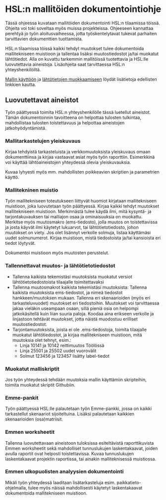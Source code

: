 # HSL:n mallitöiden dokumentointiohje

Tässä ohjeessa kuvataan mallitöiden dokumentointi HSL:n tilaamissa töissä. Ohjeita voi toki soveltaa myös muissa projekteissa. Ohjeeseen kannattaa perehtyä jo työn aloitusvaiheessa, jotta työskentelytavat tukevat parhaiten tarvittavien dokumenttien tuottamista.

HSL:n tilaamissa töissä kaikki tehdyt muutokset tulee dokumentoida mallitekniseen muistioon ja tallentaa lisäksi muutostiedostot ja/tai muokatut lähtötiedot. Alla on kuvattu tarkemmin mallitöissä tuotettavia ja HSL:lle luovutettavia aineistoja. Lisäohjeita saat tarvittaessa HSL:n yhteyshenkilöiltä.

[Mallin käyttöön](mallitoiden_yleisohje.md) ja [lähtötietojen muokkaamiseen](mallin_lahtotietotiedostot.md) löydät lisätietoja edellisten linkkien kautta.

## Luovutettavat aineistot

Työn päättyessä toimita HSL:n yhteyshenkilölle tässä luetellut aineistot. Tämän dokumentoinnin tavoitteena on helpottaa tulosten tulkintaa, mahdollistaa tulosten toistettavuus ja helpottaa aineistojen jatkohyödyntämistä.

### Mallitarkastelujen yleiskuvaus

Kirjaa tehdyistä tarkasteluista ja verkkomuutoksista yleiskuvaus omaan dokumenttiinsa ja kirjaa vastaavat asiat myös työn raporttiin. Esimerkkinä voi käyttää lähtöaineistojen yhteydessä olevia yleiskuvauksia.

Kuvaa lyhyesti myös mm. mahdollisten poikkeavien skriptien ja parametrien käyttö. 

### Mallitekninen muistio

Työn mallitekniseen toteutukseen liittyvät huomiot kirjataan mallitekniseen muistioon, joka luovutetaan työn päättyessä. Kirjaa kaikki tehdyt muutokset mallitekniseen muistioon. Merkinnästä tulee käydä ilmi, mitä kysyntä- ja tarjontakuvauksen tai malliajon osaa ja ominaisuuksia on muokattu. Merkitse myös muutosmakro (ems-tiedosto), jolla muutos on toistettavissa ja josta käyvät ilmi käytetyt lukuarvot, tai lähtötietotiedosto, johon muutokset on viety. Jos olet lisännyt verkolle solmuja, listaa käyttämäsi uudet solmunumerot. Kirjaa muistioon, mistä tiedostoista ja/tai kansioista eri tiedot löytyvät.

Dokumentoi muistioon myös muutosten perustelut.

### Tallennettavat muutos- ja lähtötietotiedostot 

* Tallenna kaikista tekemistäsi muutoksista muokatut versiot lähtötietotiedostoista tilaajalle toimitettavaksi
* Tallenna muutosmakrot kaikista tekemistäsi muutoksista: Tallenna kaikista muutoksista ems-tiedostot, ja nimeä tiedostot hankkeen/muutoksen mukaan. Tallenna eri skenaarioiden (myös eri tarkasteluvuodet) muutokset eri tiedostoihin. Muutokset voi tarvittaessa jakaa vieläkin useampaan osaan, sillä pieniä osia on helpompi jatkokäsitellä kuin liian suuria paloja. Koodaa aina erikseen verkolle ja linjastoon tehtävät muutokset, jotta näistä muodostuu erilliset muutostiedostot.
* Tarjontamuutoksista, joista ei ole .ems-tiedostoja, toimita tilaajalle muokatut lähtötiedostot, ja kirjaa mallitekniseen muistioon, mitä muutoksia olet tehnyt, esim.:
  * Linja 10141 ja 10142 reittimuutos Töölössä
  * Linja 25501 ja 25502 uudet vuorovälit
  * Solmut 123456 ja 123457 lisätty label-tiedot

### Muokatut malliskriptit

Jos työn yhteydessä tehdään muutoksia mallin käyttämiin skripteihin, toimita muokatut skriptit Githubiin.

### Emme-pankit

Työn päättyessä HSL:lle palautetaan työn Emme-pankki, jossa on kaikki tarkastellut skenaariot sijoiteltuina. Lisäksi palautetaan kaikkien skenaarioiden (osa)matriisit.

### Emmen worksheetit

Tallenna luovutettavaan aineistoon tuloksissa esiteltävistä raporttikuvista Emmen worksheetit sekä mahdolliset tunnuslukujen laskentakaavat, joiden avulla raportit ovat helposti toistettavissa. Kuvaa tunnuslukujen laskentakaavat projektin raportissa, tai ainakin malliteknisessä muistiossa.

### Emmen ulkopuolisten analyysien dokumentointi

Mikäli työn yhteydessä laaditaan lisätarkasteluja esim. paikkatieto-ohjelmalla, tulee myös näissä mahdollisesti käytetyt laskentakaavat dokumentoida mallitekniseen muistioon.


